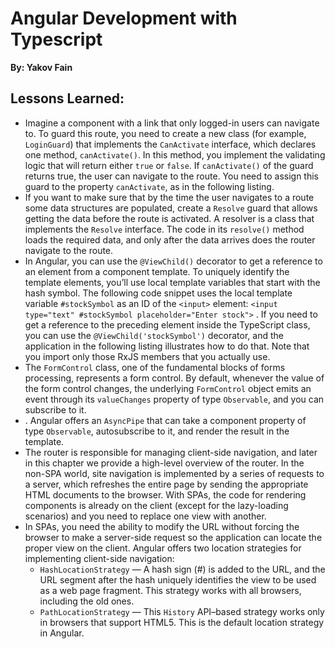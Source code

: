 # Angular Development with Typescript
__By: Yakov Fain__
## Lessons Learned:
- Imagine a component with a link that only logged-in users can navigate to. To guard this route, you need to create a new class (for example, `LoginGuard`) that implements the `CanActivate` interface, which declares one method, `canActivate()`. In this method, you implement the validating logic that will return either `true` or `false`. If `canActivate()` of the guard returns true, the user can navigate to the route. You need to assign this guard to the property `canActivate`, as in the following listing.
- If you want to make sure that by the time the user navigates to a route some data structures are populated, create a `Resolve` guard that allows getting the data before the route is activated. A resolver is a class that implements the `Resolve` interface. The code in its `resolve()` method loads the required data, and only after the data arrives does the router navigate to the route.
- In Angular, you can use the `@ViewChild()` decorator to get a reference to an element from a component template. To uniquely identify the template elements, you’ll use local template variables that start with the hash symbol. The following code snippet uses the local template variable `#stockSymbol` as an ID of the `<input>` element: `<input type="text" #stockSymbol placeholder="Enter stock">` . If you need to get a reference to the preceding element inside the TypeScript class, you can use the `@ViewChild('stockSymbol')` decorator, and the application in the following listing illustrates how to do that. Note that you import only those RxJS members that you actually use.
- The `FormControl` class, one of the fundamental blocks of forms processing, represents a form control. By default, whenever the value of the form control changes, the underlying `FormControl` object emits an event through its `valueChanges` property of type `Observable`, and you can subscribe to it.
- . Angular offers an `AsyncPipe` that can take a component property of type `Observable`, autosubscribe to it, and render the result in the template.
- The router is responsible for managing client-side navigation, and later in this chapter we provide a high-level overview of the router. In the non-SPA world, site navigation is implemented by a series of requests to a server, which refreshes the entire page by sending the appropriate HTML documents to the browser. With SPAs, the code for rendering components is already on the client (except for the lazy-loading scenarios) and you need to replace one view with another.
- In SPAs, you need the ability to modify the URL without forcing the browser to make a server-side request so the application can locate the proper view on the client. Angular offers two location strategies for implementing client-side navigation:
	- `HashLocationStrategy` — A hash sign (#) is added to the URL, and the URL segment after the hash uniquely identifies the view to be used as a web page fragment. This strategy works with all browsers, including the old ones.
	- `PathLocationStrategy` — This `History` API–based strategy works only in browsers that support HTML5. This is the default location strategy in Angular.